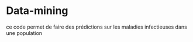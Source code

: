 # Data-mining
ce code permet de faire des prédictions sur les maladies infectieuses dans une population
